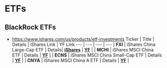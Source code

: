 # ETFs

## BlackRock ETFs
- https://www.ishares.com/us/products/etf-investments
Ticker | Title | Details | iShares Link | YF Link
--- | --- | --- | ---
| **FXI** | iShares China Large-Cap ETF  | Details| **[iShares](https://www.ishares.com/us/products/239536/ishares-china-largecap-etf)** | **[YF](https://finance.yahoo.com/quote/FXI)** |
| **MCHI** | iShares MSCI China ETF | Details | **[YF](https://finance.yahoo.com/quote/MMP)** |
| **ECNS** | iShares MSCI China Small-Cap ETF  | Details | **[YF](https://finance.yahoo.com/quote/PAA)** |
| **CNYA** | iShares MSCI China A ETF | Details | **[YF](https://finance.yahoo.com/quote/ET)** |
